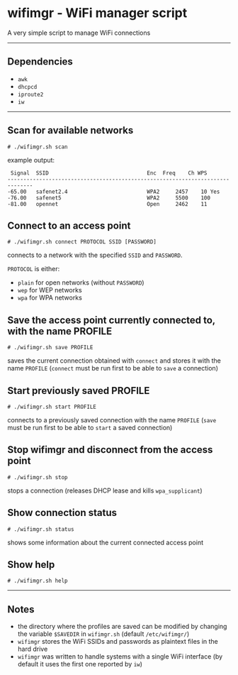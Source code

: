 # wifimgr - WiFi manager script

A very simple script to manage WiFi connections

---

## Dependencies

- `awk`
- `dhcpcd`
- `iproute2`
- `iw`

---

## Scan for available networks

`# ./wifimgr.sh scan`

example output:
```
 Signal	 SSID                              	Enc	 Freq	 Ch	WPS
------------------------------------------------------------------------------
-65.00	 safenet2.4                        	WPA2	 2457	 10	Yes
-76.00	 safenet5                          	WPA2	 5500	 100
-81.00	 opennet                          	Open	 2462	 11
```

## Connect to an access point

`# ./wifimgr.sh connect PROTOCOL SSID [PASSWORD]`

connects to a network with the specified `SSID` and `PASSWORD`.

`PROTOCOL` is either:
- `plain` for open networks (without `PASSWORD`)
- `wep` for WEP networks
- `wpa` for WPA networks

## Save the access point currently connected to, with the name PROFILE

`# ./wifimgr.sh save PROFILE`

saves the current connection obtained with `connect` and stores it with the name `PROFILE`
(`connect` must be run first to be able to `save` a connection)

## Start previously saved PROFILE

`# ./wifimgr.sh start PROFILE`

connects to a previously saved connection with the name `PROFILE`
(`save` must be run first to be able to `start` a saved connection)

## Stop wifimgr and disconnect from the access point

`# ./wifimgr.sh stop`

stops a connection (releases DHCP lease and kills `wpa_supplicant`)

## Show connection status

`# ./wifimgr.sh status`

shows some information about the current connected access point

## Show help

`# ./wifimgr.sh help`

---

## Notes

- the directory where the profiles are saved can be modified by changing the variable `$SAVEDIR` in `wifimgr.sh` (default `/etc/wifimgr/`)
- `wifimgr` stores the WiFi SSIDs and passwords as plaintext files in the hard drive
- `wifimgr` was written to handle systems with a single WiFi interface (by default it uses the first one reported by `iw`)
